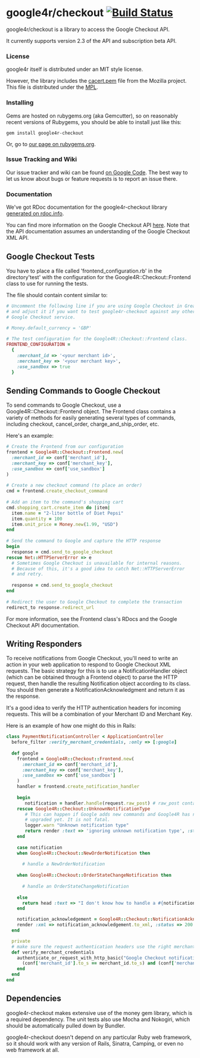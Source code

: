 # google4r/checkout [![Build Status](https://secure.travis-ci.org/nbudin/google4r-checkout.png)](http://travis-ci.org/nbudin/google4r-checkout)

google4r/checkout is a library to access the Google Checkout API.

It currently supports version 2.3 of the API and subscription beta API.

### License

google4r itself is distributed under an MIT style license.

However, the library includes the [cacert.pem](http://curl.haxx.se/ca/cacert.pem) file from the Mozilla project. This file is distributed under the [MPL](http://www.mozilla.org/MPL/).

### Installing

Gems are hosted on rubygems.org (aka Gemcutter), so on reasonably recent versions of Rubygems, you should be able to install just like this:

    gem install google4r-checkout

Or, go to [our page on rubygems.org](http://rubygems.org/gems/google4r-checkout).

### Issue Tracking and Wiki

Our issue tracker and wiki can be found [on Google Code](http://code.google.com/p/google-checkout-ruby-sample-code/).  The best way to let us know about bugs or feature requests is to report an issue there.

### Documentation

We've got RDoc documentation for the google4r-checkout library [generated on rdoc.info](http://rdoc.info/projects/nbudin/google4r-checkout).

You can find more information on the Google Checkout API [here](http://code.google.com/apis/checkout/developer/index.html). Note that the API documentation assumes an understanding of the Google Checkout XML API.

## Google Checkout Tests

You have to place a file called 'frontend_configuration.rb' in the directory'test' with the configuration for the Google4R::Checkout::Frontend class to use for running the tests.

The file should contain content similar to:

```ruby
# Uncomment the following line if you are using Google Checkout in Great Britain
# and adjust it if you want to test google4r-checkout against any other (future)
# Google Checkout service.
    
# Money.default_currency = 'GBP'

# The test configuration for the Google4R::Checkout::Frontend class.
FRONTEND_CONFIGURATION = 
  { 
    :merchant_id => '<your merchant id>', 
    :merchant_key => '<your merchant key>',
    :use_sandbox => true
  }
```

## Sending Commands to Google Checkout

To send commands to Google Checkout, use a Google4R::Checkout::Frontend object.  The Frontend class contains a variety of methods for easily generating several types of commands, including checkout, cancel_order, charge_and_ship_order, etc.

Here's an example:

```ruby
# Create the Frontend from our configuration
frontend = Google4R::Checkout::Frontend.new(
  :merchant_id => conf['merchant_id'],
  :merchant_key => conf['merchant_key'],
  :use_sandbox => conf['use_sandbox']
)
      
# Create a new checkout command (to place an order)
cmd = frontend.create_checkout_command
      
# Add an item to the command's shopping cart
cmd.shopping_cart.create_item do |item|
  item.name = "2-liter bottle of Diet Pepsi"
  item.quantity = 100
  item.unit_price = Money.new(1.99, "USD")
end
      
# Send the command to Google and capture the HTTP response
begin
  response = cmd.send_to_google_checkout
rescue Net::HTTPServerError => e
  # Sometimes Google Checkout is unavailable for internal reasons.
  # Because of this, it's a good idea to catch Net::HTTPServerError
  # and retry.
  
  response = cmd.send_to_google_checkout
end
      
# Redirect the user to Google Checkout to complete the transaction
redirect_to response.redirect_url
```

For more information, see the Frontend class's RDocs and the Google Checkout API documentation.

## Writing Responders

To receive notifications from Google Checkout, you'll need to write an action in your web application to respond to Google Checkout XML requests.  The basic strategy for this is to use a NotificationHandler object (which can be obtained through a Frontend object) to parse the HTTP request, then handle the resulting Notification object according to its class.  You should then generate a NotificationAcknowledgment and return it as the response.

It's a good idea to verify the HTTP authentication headers for incoming requests.  This will be a combination of your Merchant ID and Merchant Key.

Here is an example of how one might do this in Rails:

```ruby
class PaymentNotificationController < ApplicationController
  before_filter :verify_merchant_credentials, :only => [:google]
  
  def google
    frontend = Google4R::Checkout::Frontend.new(
      :merchant_id => conf['merchant_id'],
      :merchant_key => conf['merchant_key'],
      :use_sandbox => conf['use_sandbox']
    )
    handler = frontend.create_notification_handler
    
    begin
       notification = handler.handle(request.raw_post) # raw_post contains the XML
    rescue Google4R::Checkout::UnknownNotificationType
       # This can happen if Google adds new commands and Google4R has not been
       # upgraded yet. It is not fatal.
       logger.warn "Unknown notification type"
       return render :text => 'ignoring unknown notification type', :status => 200
    end
    
    case notification
    when Google4R::Checkout::NewOrderNotification then
      
      # handle a NewOrderNotification
      
    when Google4R::Checkout::OrderStateChangeNotification then
      
      # handle an OrderStateChangeNotification
      
    else
      return head :text => "I don't know how to handle a #{notification.class}", :status => 500
    end

    notification_acknowledgement = Google4R::Checkout::NotificationAcknowledgement.new(notification)
    render :xml => notification_acknowledgement.to_xml, :status => 200
  end

  private
  # make sure the request authentication headers use the right merchant_id and merchant_key
  def verify_merchant_credentials
    authenticate_or_request_with_http_basic("Google Checkout notification endpoint") do |merchant_id, merchant_key|
      (conf['merchant_id'].to_s == merchant_id.to_s) and (conf['merchant_key'].to_s == merchant_key.to_s)
    end
  end
end
```

## Dependencies

google4r-checkout makes extensive use of the money gem library, which is a required dependency.  The unit tests also use Mocha and Nokogiri, which should be automatically pulled down by Bundler.

google4r-checkout doesn't depend on any particular Ruby web framework, so it should work with any version of Rails, Sinatra, Camping, or even no web framework at all.
